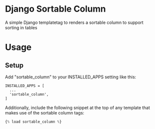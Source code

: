 # Django Sortable Column
A simple Django templatetag to renders a sortable column to support sorting in tables
# Usage
## Setup
Add "sortable_column" to your INSTALLED_APPS setting like this:
```
INSTALLED_APPS = [
  ...
  'sortable_column',
]
```

Additionally, include the following snippet at the top of any template that makes use of
the sortable column tags:

```python
{% load sortable_column %}
```
